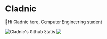 # Cladnic
👋Hi Cladnic here, Computer Engineering student

<!-- These ones show total commits instead use later in life like 2021 and forward &show_icons=true&include_all_commits=true& -->
<img align="center" alt="Cladnic's Github Statis" src="https://github-readme-stats.cladnic.vercel.app/api?username=cladnic&show_icons=true&hide_border=true&count_private=true&theme=dark&hide_rank=true" />

<img align="center" src="https://github-readme-stats.cladnic.vercel.app/api/top-langs/?username=cladnic&theme=dark&count_private=true" />

